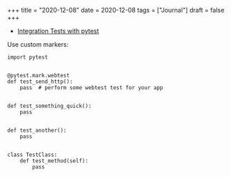 +++
title = "2020-12-08"
date = 2020-12-08
tags = ["Journal"]
draft = false
+++

-   [Integration Tests with pytest](https://docs.pytest.org/en/latest/example/markers.html#mark-examples)

Use custom markers:

```text
import pytest


@pytest.mark.webtest
def test_send_http():
    pass  # perform some webtest test for your app


def test_something_quick():
    pass


def test_another():
    pass


class TestClass:
    def test_method(self):
        pass
```